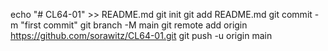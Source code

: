 echo "# CL64-01" >> README.md
git init
git add README.md
git commit -m "first commit"
git branch -M main
git remote add origin https://github.com/sorawitz/CL64-01.git
git push -u origin main
